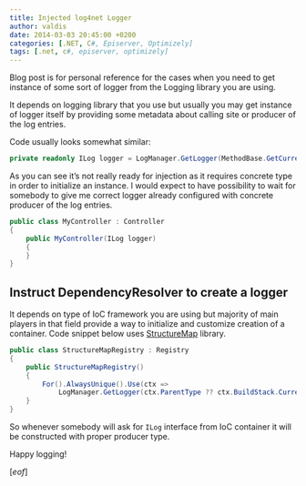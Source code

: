 ```yaml
---
title: Injected log4net Logger
author: valdis
date: 2014-03-03 20:45:00 +0200
categories: [.NET, C#, Episerver, Optimizely]
tags: [.net, c#, episerver, optimizely]
---
```


Blog post is for personal reference for the cases when you need to get instance of some sort of logger from the Logging library you are using.

It depends on logging library that you use but usually you may get instance of logger itself by providing some metadata about calling site or producer of the log entries.

Code usually looks somewhat similar:

```csharp
private readonly ILog logger = LogManager.GetLogger(MethodBase.GetCurrentMethod().DeclaringType);
```

As you can see it’s not really ready for injection as it requires concrete type in order to initialize an instance.
I would expect to have possibility to wait for somebody to give me correct logger already configured with concrete producer of the log entries.

```csharp
public class MyController : Controller
{
    public MyController(ILog logger)
    {
    }
}
```

## Instruct DependencyResolver to create a logger

It depends on type of IoC framework you are using but majority of main players in that field provide a way to initialize and customize creation of a container.
Code snippet below uses [StructureMap](http://docs.structuremap.net/) library.

```csharp
public class StructureMapRegistry : Registry
{
    public StructureMapRegistry()
    {
        For().AlwaysUnique().Use(ctx =>
            LogManager.GetLogger(ctx.ParentType ?? ctx.BuildStack.Current.ConcreteType));
    }
}
```

So whenever somebody will ask for `ILog` interface from IoC container it will be constructed with proper producer type.

Happy logging!

[*eof*]
